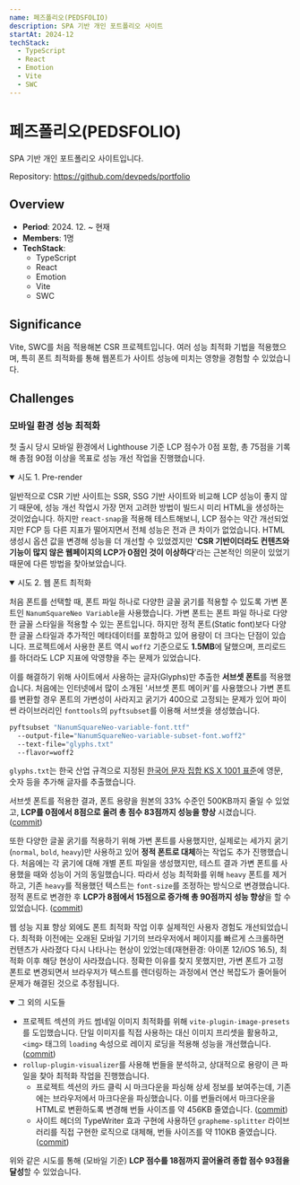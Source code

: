 ```yaml
---
name: 페즈폴리오(PEDSFOLIO)
description: SPA 기반 개인 포트폴리오 사이트
startAt: 2024-12
techStack:
  - TypeScript
  - React
  - Emotion
  - Vite
  - SWC
---
```


# 페즈폴리오(PEDSFOLIO)

SPA 기반 개인 포트폴리오 사이트입니다.

Repository: https://github.com/devpeds/portfolio

## Overview

- **Period**: 2024. 12. ~ 현재
- **Members**: 1명
- **TechStack**:
  - TypeScript
  - React
  - Emotion
  - Vite
  - SWC

## Significance

Vite, SWC를 처음 적용해본 CSR 프로젝트입니다. 여러 성능 최적화 기법을 적용했으며, 특히 폰트 최적화를 통해 웹폰트가 사이트 성능에 미치는 영향을 경험할 수 있었습니다.

## Challenges

### 모바일 환경 성능 최적화

첫 출시 당시 모바일 환경에서 Lighthouse 기준 LCP 점수가 0점 포함, 총 75점을 기록해 총점 90점 이상을 목표로 성능 개선 작업을 진행했습니다.

<details open>
<summary>시도 1. Pre-render</summary>

일반적으로 CSR 기반 사이트는 SSR, SSG 기반 사이트와 비교해 LCP 성능이 좋지 않기 때문에, 성능 개선 작업시 가장 먼저 고려한 방법이 빌드시 미리 HTML을 생성하는 것이었습니다. 하지만 `react-snap`을 적용해 테스트해보니, LCP 점수는 약간 개선되었지만 FCP 등 다른 지표가 떨어지면서 전체 성능은 전과 큰 차이가 없었습니다. HTML 생성시 옵션 값을 변경해 성능을 더 개선할 수 있었겠지만 '**CSR 기반이더라도 컨텐츠와 기능이 많지 않은 웹페이지의 LCP가 0점인 것이 이상하다**'라는 근본적인 의문이 있었기 때문에 다른 방법을 찾아보았습니다.

</details>

<details open>
<summary>시도 2. 웹 폰트 최적화</summary>

처음 폰트를 선택할 때, 폰트 파일 하나로 다양한 글꼴 굵기를 적용할 수 있도록 가변 폰트인 `NanumSquareNeo Variable`을 사용했습니다. 가변 폰트는 폰트 파일 하나로 다양한 글꼴 스타일을 적용할 수 있는 폰트입니다. 하지만 정적 폰트(Static font)보다 다양한 글꼴 스타일과 추가적인 메타데이터를 포함하고 있어 용량이 더 크다는 단점이 있습니다. 프로젝트에서 사용한 폰트 역시 `woff2` 기준으로도 **1.5MB**에 달했으며, 프리로드를 하더라도 LCP 지표에 악영향을 주는 문제가 있었습니다.

이를 해결하기 위해 사이트에서 사용하는 글자(Glyphs)만 추출한 **서브셋 폰트**를 적용했습니다. 처음에는 인터넷에서 많이 소개된 '서브셋 폰트 메이커'를 사용했으나 가변 폰트를 변환할 경우 폰트의 가변성이 사라지고 굵기가 400으로 고정되는 문제가 있어 파이쎤 라이브러리인 `fonttools`의 `pyftsubset`를 이용해 서브셋을 생성했습니다.

```bash
pyftsubset "NanumSquareNeo-variable-font.ttf"
  --output-file="NanumSquareNeo-variable-subset-font.woff2"
  --text-file="glyphs.txt"
  --flavor=woff2
```

`glyphs.txt`는 한국 산업 규격으로 지정된 [한국어 문자 집합 KS X 1001 표준](https://ko.wikipedia.org/wiki/KS_X_1001)에 영문, 숫자 등을 추가해 글자를 추출했습니다.

서브셋 폰트를 적용한 결과, 폰트 용량을 원본의 33% 수준인 500KB까지 줄일 수 있었고, **LCP를 0점에서 8점으로 올려 총 점수 83점까지 성능을 향상** 시겼습니다. ([commit](https://github.com/devpeds/portfolio/commit/80e5c2c3a3712f9f50f022315275e8169992b306))

또한 다양한 글꼴 굵기를 적용하기 위해 가변 폰트를 사용했지만, 실제로는 세가지 굵기(`normal`, `bold`, `heavy`)만 사용하고 있어 **정적 폰트로 대체**하는 작업도 추가 진행했습니다. 처음에는 각 굵기에 대해 개별 폰트 파일을 생성했지만, 테스트 결과 가변 폰트를 사용했을 때와 성능이 거의 동일했습니다. 따라서 성능 최적화를 위해 `heavy` 폰트를 제거하고, 기존 `heavy`를 적용했던 텍스트는 `font-size`를 조정하는 방식으로 변경했습니다. 정적 폰트로 변경한 후 **LCP가 8점에서 15점으로 증가해 총 90점까지 성능 향상**을 할 수 있었습니다. ([commit](https://github.com/devpeds/portfolio/commit/41eb03ed339d3014cdece7668026fe2150e62572))

웹 성능 지표 향상 외에도 폰트 최적화 작업 이후 실제적인 사용자 경험도 개선되었습니다. 최적화 이전에는 오래된 모바일 기기의 브라우저에서 페이지를 빠르게 스크롤하면 컨텐츠가 사라졌다 다시 나타나는 현상이 있었는데(재현환경: 아이폰 12/iOS 16.5), 최적화 이후 해당 현상이 사라졌습니다. 정확한 이유를 찾지 못했지만, 가변 폰트가 고정 폰트로 변경되면서 브라우저가 텍스트를 렌더링하는 과정에서 연산 복잡도가 줄어들어 문제가 해결된 것으로 추정됩니다.

</details>

<details open>
<summary>그 외의 시도들</summary>

- 프로젝트 섹션의 카드 썸네일 이미지 최적화를 위해 `vite-plugin-image-presets`를 도입했습니다. 단일 이미지를 직접 사용하는 대신 이미지 프리셋을 활용하고, `<img>` 태그의 `loading` 속성으로 레이지 로딩을 적용해 성능을 개선했습니다. ([commit](https://github.com/devpeds/portfolio/commit/d0e3f0a3f725a78c88d63c8b5f143ad620e37f41))
- `rollup-plugin-visualizer`를 사용해 번들을 분석하고, 상대적으로 용량이 큰 파일을 찾아 최적화 작업을 진행했습니다.
  - 프로젝트 섹션의 카드 클릭 시 마크다운을 파싱해 상세 정보를 보여주는데, 기존에는 브라우저에서 마크다운을 파싱했습니다. 이를 번들러에서 마크다운을 HTML로 변환하도록 변경해 번들 사이즈를 약 456KB 줄였습니다. ([commit](https://github.com/devpeds/portfolio/commit/012d6f4dec1a1e9c488c8365ba7281fa1fef2143))
  - 사이트 헤더의 TypeWriter 효과 구현에 사용하던 `grapheme-splitter` 라이브러리를 직접 구현한 로직으로 대체해, 번들 사이즈를 약 110KB 줄였습니다. ([commit](https://github.com/devpeds/portfolio/commit/90f5e85eceaef264ab6bb6a986e8d0f6211f966a))

</details>

위와 같은 시도를 통해 (모바일 기준) **LCP 점수를 18점까지 끌어올려 종합 점수 93점을 달성**할 수 있었습니다.
